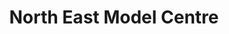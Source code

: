 ---
title: "North East Model Centre"
url: /chester-le-street/north-east-model-centre/
shop: model
---